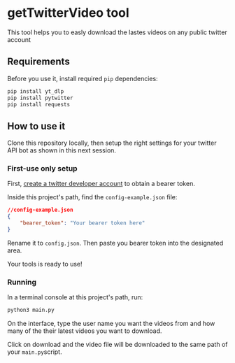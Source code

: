 # getTwitterVideo tool
This tool helps you to easly download the lastes videos on any public twitter account

## Requirements
Before you use it, install required `pip` dependencies:
```bash
pip install yt_dlp
pip install pytwitter
pip install requests
```

## How to use it
Clone this repository locally, then setup the right settings for your twitter API bot as shown in this next session.

### First-use only setup
First, [create a twitter developer account](https://developer.twitter.com/en/docs/authentication/oauth-2-0/bearer-tokens) to obtain a bearer token.

Inside this project's path, find the `config-example.json` file:
```json
//config-example.json
{
    "bearer_token": "Your bearer token here"
}
```
Rename it to `config.json`. Then paste you bearer token into the designated area.

Your tools is ready to use!

### Running

In a terminal console at this project's path, run:
```bash
python3 main.py
```

On the interface, type the user name you want the videos from and how many of the their latest videos you want to download.

Click on download and the video file will be downloaded to the same path of your `main.py`script.